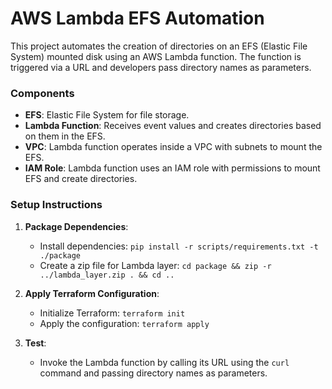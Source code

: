 # AWS Lambda EFS Automation
This project automates the creation of directories on an EFS (Elastic File System) mounted disk using an AWS Lambda function. The function is triggered via a URL and developers pass directory names as parameters.

### Components
- **EFS**: Elastic File System for file storage.
- **Lambda Function**: Receives event values and creates directories based on them in the EFS.
- **VPC**: Lambda function operates inside a VPC with subnets to mount the EFS.
- **IAM Role**: Lambda function uses an IAM role with permissions to mount EFS and create directories.

### Setup Instructions

1. **Package Dependencies**:
    - Install dependencies: `pip install -r scripts/requirements.txt -t ./package`
    - Create a zip file for Lambda layer: `cd package && zip -r ../lambda_layer.zip . && cd ..`

2. **Apply Terraform Configuration**:
    - Initialize Terraform: `terraform init`
    - Apply the configuration: `terraform apply`

3. **Test**:
    - Invoke the Lambda function by calling its URL using the `curl` command and passing directory names as parameters.
